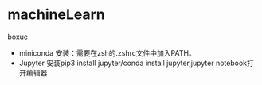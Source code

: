 # machineLearn
boxue

- miniconda 安装：需要在zsh的.zshrc文件中加入PATH。
- Jupyter 安装pip3 install jupyter/conda install jupyter,jupyter notebook打开编辑器 

